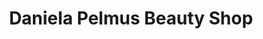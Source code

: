 ---
title: "Daniela Pelmus Beauty Shop"
url: /loerrach/daniela-pelmus-beauty-shop/
shop: Schmuck
---